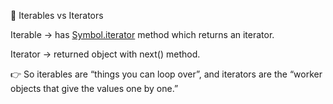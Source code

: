 🔹 Iterables vs Iterators

Iterable → has [Symbol.iterator]() method which returns an iterator.

Iterator → returned object with next() method.

👉 So iterables are “things you can loop over”, and iterators are the “worker objects that give the values one by one.”